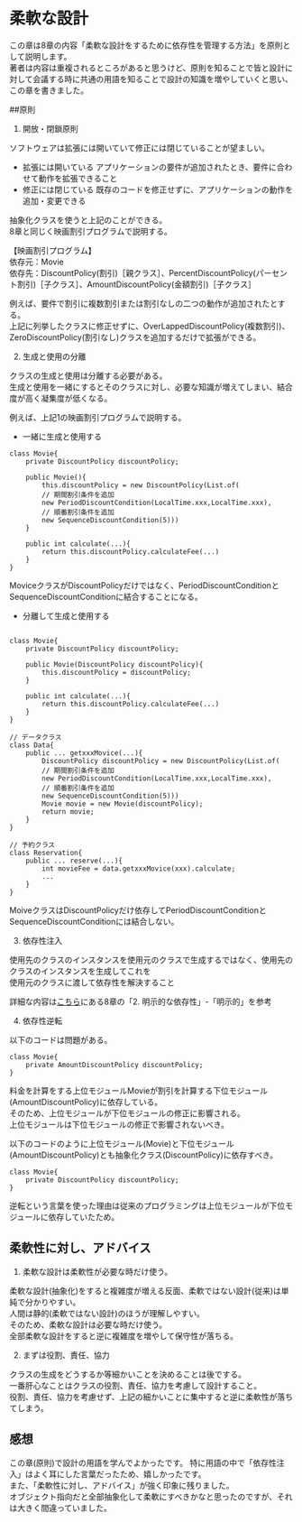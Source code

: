 # 柔軟な設計

この章は8章の内容「柔軟な設計をするために依存性を管理する方法」を原則として説明します。  
著者は内容は重複されるところがあると思うけど、原則を知ることで皆と設計に対して会議する時に共通の用語を知ることで設計の知識を増やしていくと思い、この章を書きました。

##原則

1. 開放・閉鎖原則

ソフトウェアは拡張には開いていて修正には閉じていることが望ましい。  
+ 拡張には開いている
アプリケーションの要件が追加されたとき、要件に合わせて動作を拡張できること
+ 修正には閉じている
既存のコードを修正せずに、アプリケーションの動作を追加・変更できる

抽象化クラスを使うと上記のことができる。  
8章と同じく映画割引プログラムで説明する。  

【映画割引プログラム】    
依存元：Movie  
依存先：DiscountPolicy(割引)［親クラス］、PercentDiscountPolicy(パーセント割引)［子クラス］、AmountDiscountPolicy(金額割引)［子クラス］

例えば、要件で割引に複数割引または割引なしの二つの動作が追加されたとする。　　　   
上記に列挙したクラスに修正せずに、OverLappedDiscountPolicy(複数割引)、ZeroDiscountPolicy(割引なし)クラスを追加するだけで拡張ができる。  

2. 生成と使用の分離

クラスの生成と使用は分離する必要がある。   
生成と使用を一緒にするとそのクラスに対し、必要な知識が増えてしまい、結合度が高く凝集度が低くなる。   

例えば、上記1の映画割引プログラムで説明する。

+ 一緒に生成と使用する

```
class Movie{
	private DiscountPolicy discountPolicy;
	
	public Movie(){
		this.discountPolicy = new DiscountPolicy(List.of(
		// 期間割引条件を追加
		new PeriodDiscountCondition(LocalTime.xxx,LocalTime.xxx), 
		// 順番割引条件を追加
		new SequenceDiscountCondition(5)))
	}
	
	public int calculate(...){
		return this.discountPolicy.calculateFee(...)
	}
}
```
MoviceクラスがDiscountPolicyだけではなく、PeriodDiscountConditionとSequenceDiscountConditionに結合することになる。

+ 分離して生成と使用する

```

class Movie{
	private DiscountPolicy discountPolicy;
	
	public Movie(DiscountPolicy discountPolicy){
		this.discountPolicy = discountPolicy;
	}
	
	public int calculate(...){
		return this.discountPolicy.calculateFee(...)
	}
}

// データクラス
class Data{
	public ... getxxxMovice(...){
		DiscountPolicy discountPolicy = new DiscountPolicy(List.of(
		// 期間割引条件を追加
		new PeriodDiscountCondition(LocalTime.xxx,LocalTime.xxx), 
		// 順番割引条件を追加
		new SequenceDiscountCondition(5)))
		Movie movie = new Movie(discountPolicy);
		return movie;
	}
}

// 予約クラス
class Reservation{
	public ... reserve(...){
		int movieFee = data.getxxxMovice(xxx).calculate;
		...
	}
}
```
MoiveクラスはDiscountPolicyだけ依存してPeriodDiscountConditionとSequenceDiscountConditionには結合しない。

3. 依存性注入

使用先のクラスのインスタンスを使用元のクラスで生成するではなく、使用先のクラスのインスタンスを生成してこれを  
使用元のクラスに渡して依存性を解決すること   

詳細な内容は[こちら](https://github.com/bittap/study/blob/main/src/main/java/com/my/study/object/chapter08/README.md)にある8章の「2. 明示的な依存性」-「明示的」を参考

4. 依存性逆転

以下のコードは問題がある。

```
class Movie{
	private AmountDiscountPolicy discountPolicy;
}
```

料金を計算をする上位モジュールMovieが割引を計算する下位モジュール(AmountDiscountPolicy)に依存している。  
そのため、上位モジュールが下位モジュールの修正に影響される。  
上位モジュールは下位モジュールの修正で影響されないべき。 
 
以下のコードのように上位モジュール(Movie)と下位モジュール(AmountDiscountPolicy)とも抽象化クラス(DiscountPolicy)に依存すべき。  

```
class Movie{
	private DiscountPolicy discountPolicy;
}
```

逆転という言葉を使った理由は従来のプログラミングは上位モジュールが下位モジュールに依存していたため。  

## 柔軟性に対し、アドバイス

1. 柔軟な設計は柔軟性が必要な時だけ使う。

柔軟な設計(抽象化)をすると複雑度が増える反面、柔軟ではない設計(従来)は単純で分かりやすい。  
人間は静的(柔軟ではない設計)のほうが理解しやすい。  
そのため、柔軟な設計は必要な時だけ使う。  
全部柔軟な設計をすると逆に複雑度を増やして保守性が落ちる。

2. まずは役割、責任、協力

クラスの生成をどうするか等細かいことを決めることは後でする。  
一番肝心なことはクラスの役割、責任、協力を考慮して設計すること。  
役割、責任、協力を考慮せず、上記の細かいことに集中すると逆に柔軟性が落ちてしまう。  

## 感想

この章(原則)で設計の用語を学んでよかったです。
特に用語の中で「依存性注入」はよく耳にした言葉だったため、嬉しかったです。  
また、「柔軟性に対し、アドバイス」が強く印象に残りました。  
オブジェクト指向だと全部抽象化して柔軟にすべきかなと思ったのですが、それは大きく間違っていました。

